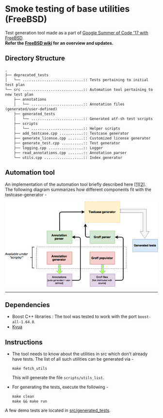 # Smoke testing of base utilities (FreeBSD)

Test generation tool made as a part of [Google Summer of Code '17 with FreeBSD](https://summerofcode.withgoogle.com/projects/#6426676740227072).  
**Refer the [FreeBSD wiki](https://wiki.freebsd.org/SummerOfCode2017/SmokeTestingOfBaseUtilities) for an overview and updates.**

## Directory Structure
```
.
├── deprecated_tests
│   └── ............................:: Tests pertaining to initial test plan
└── src ............................:: Automation tool pertaining to new test plan
    ├── annotations
    │   └── ........................:: Annotation files (generated/user-defined)
    ├── generated_tests
    │   └── ........................:: Generated atf-sh test scripts
    ├── scripts
    │   └── ........................:: Helper scripts
    ├── add_testcase.cpp ...........:: Testcase generator
    ├── generate_license.cpp .......:: Customized license generator
    ├── generate_test.cpp ..........:: Test generator
    ├── logging.cpp ................:: Logger
    ├── read_annotations.cpp .......:: Annotation parser
    └── utils.cpp ..................:: Index generator
```

## Automation tool
An implementation of the automation tool briefly described here [[1]](https://lists.freebsd.org/pipermail/soc-status/2017-July/001079.html)[[2]](https://shivansh.github.io/assets/tmp/smoke_testing_mail.pdf).  
The following diagram summarizes how different components fit with the testcase-generator -  

![Automation-Tool](architecture.png)

- - -

## Dependencies
* Boost C++ libraries : The tool was tested to work with the port `boost-all-1.64.0`.
* [Kyua](https://github.com/jmmv/kyua/)

## Instructions
* The tool needs to know about the utilities in src which don't already have tests. The list of all such utilities can be generated via -  
  ```
  make fetch_utils
  ```
  This will generate the file `scripts/utils_list`.

* For generating the tests, execute the following -  
  ```
  make clean
  make && make run
  ```

A few demo tests are located in [src/generated_tests](src/generated_tests).
